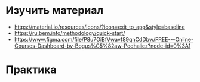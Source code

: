 ﻿# Изучить материал

* https://material.io/resources/icons/?icon=exit_to_app&style=baseline
* https://ru.bem.info/methodology/quick-start/
* https://www.figma.com/file/P8u7OiBfVwavf89qnCdDbw/FREE---Online-Courses-Dashboard-by-Bogus%C5%82aw-Podhalicz?node-id=0%3A1

# Практика

